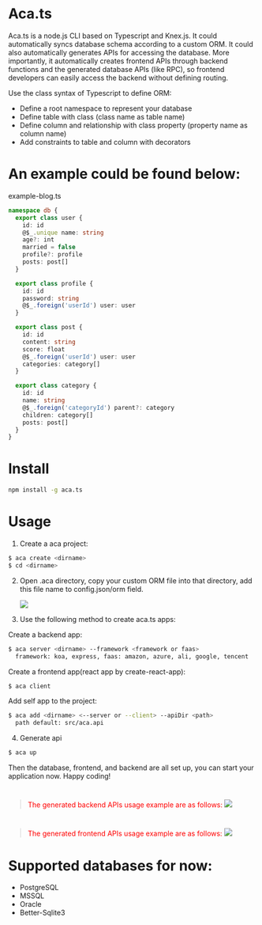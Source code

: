 # Aca.ts

Aca.ts is a node.js CLI based on Typescript and Knex.js. It could automatically syncs database schema according to a custom ORM. It could also automatically generates APIs for accessing the database. More importantly, it automatically creates frontend APIs through backend functions and the generated database APIs (like RPC), so frontend developers can easily access the backend without defining routing.

Use the class syntax of Typescript to define ORM:

- Define a root namespace to represent your database
- Define table with class (class name as table name)
- Define column and relationship with class property (property name as column name)
- Add constraints to table and column with decorators

# An example could be found below:

example-blog.ts

```typescript
namespace db {
  export class user {
    id: id
    @$_.unique name: string
    age?: int
    married = false
    profile?: profile
    posts: post[]
  }

  export class profile {
    id: id
    password: string
    @$_.foreign('userId') user: user
  }

  export class post {
    id: id
    content: string
    score: float
    @$_.foreign('userId') user: user
    categories: category[]
  }

  export class category {
    id: id
    name: string
    @$_.foreign('categoryId') parent?: category
    children: category[]
    posts: post[]
  }
}
```

# Install

```bash
npm install -g aca.ts
```

# Usage

1. Create a aca project:

```bash
$ aca create <dirname>
$ cd <dirname>
```

2. Open .aca directory, copy your custom ORM file into that directory, add this file name to config.json/orm field.

   <img with="100px" hight="200px" src="https://www.ts.center/config.jpg">

3. Use the following method to create aca.ts apps:

Create a backend app:

```bash
$ aca server <dirname> --framework <framework or faas>
  framework: koa, express, faas: amazon, azure, ali, google, tencent
```

Create a frontend app(react app by create-react-app):

```bash
$ aca client
```

Add self app to the project:

```bash
$ aca add <dirname> <--server or --client> --apiDir <path>
  path default: src/aca.api
```

4. Generate api

```bash
$ aca up
```

Then the database, frontend, and backend are all set up, you can start your application now. Happy coding!

#

> <font color=red>The generated backend APIs usage example are as follows:</font> <img with="80px" hight="180px" src="https://www.ts.center/server-koa-index.jpg">

#

> <font color=red>The generated frontend APIs usage example are as follows:</font> <img with="80px" hight="180px" src="https://www.ts.center/client-react-app.jpg">

#

# Supported databases for now:

- PostgreSQL
- MSSQL
- Oracle
- Better-Sqlite3
